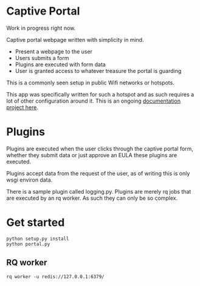 # Captive Portal

Work in progress right now. 

Captive portal webpage written with simplicity in mind. 

  - Present a webpage to the user
  - Users submits a form
  - Plugins are executed with form data
  - User is granted access to whatever treasure the portal is guarding

This is a commonly seen setup in public Wifi networks or hotspots. 

This app was specifically written for such a hotspot and as such requires a lot of other configuration around it. This is an ongoing [documentation project here](http://wiki.sydit.se/teknik:guider:captive_portal_med_iptables).

# Plugins

Plugins are executed when the user clicks through the captive portal form, whether they submit data or just approve an EULA these plugins are executed. 

Plugins accept data from the request of the user, as of writing this is only wsgi environ data. 

There is a sample plugin called logging.py. Plugins are merely rq jobs that are executed by an rq worker. As such they can only be so complex.

# Get started

    python setup.py install
    python portal.py

## RQ worker

    rq worker -u redis://127.0.0.1:6379/
